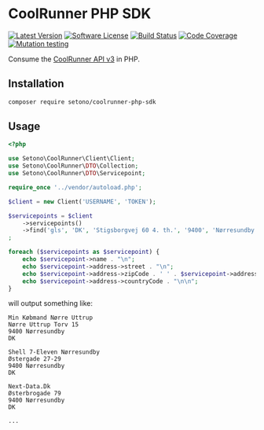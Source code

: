 # CoolRunner PHP SDK

[![Latest Version][ico-version]][link-packagist]
[![Software License][ico-license]](LICENSE)
[![Build Status][ico-github-actions]][link-github-actions]
[![Code Coverage][ico-code-coverage]][link-code-coverage]
[![Mutation testing][ico-infection]][link-infection]

Consume the [CoolRunner API v3](https://docs.coolrunner.dk/#d1392cf1-6995-49c3-ae73-fd8525c541ad) in PHP.

## Installation

```bash
composer require setono/coolrunner-php-sdk
```

## Usage

```php
<?php

use Setono\CoolRunner\Client\Client;
use Setono\CoolRunner\DTO\Collection;
use Setono\CoolRunner\DTO\Servicepoint;

require_once '../vendor/autoload.php';

$client = new Client('USERNAME', 'TOKEN');

$servicepoints = $client
    ->servicepoints()
    ->find('gls', 'DK', 'Stigsborgvej 60 4. th.', '9400', 'Nørresundby')
;

foreach ($servicepoints as $servicepoint) {
    echo $servicepoint->name . "\n";
    echo $servicepoint->address->street . "\n";
    echo $servicepoint->address->zipCode . ' ' . $servicepoint->address->city . "\n";
    echo $servicepoint->address->countryCode . "\n\n";
}
```

will output something like:

```
Min Købmand Nørre Uttrup
Nørre Uttrup Torv 15
9400 Nørresundby
DK

Shell 7-Eleven Nørresundby
Østergade 27-29
9400 Nørresundby
DK

Next-Data.Dk
Østerbrogade 79
9400 Nørresundby
DK

...
```

[ico-version]: https://poser.pugx.org/setono/coolrunner-php-sdk/v/stable
[ico-license]: https://poser.pugx.org/setono/coolrunner-php-sdk/license
[ico-github-actions]: https://github.com/Setono/coolrunner-php-sdk/workflows/build/badge.svg
[ico-code-coverage]: https://codecov.io/gh/Setono/coolrunner-php-sdk/branch/master/graph/badge.svg
[ico-infection]: https://img.shields.io/endpoint?style=flat&url=https%3A%2F%2Fbadge-api.stryker-mutator.io%2Fgithub.com%2FSetono%2Fcoolrunner-php-sdk%2Fmaster

[link-packagist]: https://packagist.org/packages/setono/coolrunner-php-sdk
[link-github-actions]: https://github.com/Setono/coolrunner-php-sdk/actions
[link-code-coverage]: https://codecov.io/gh/Setono/coolrunner-php-sdk
[link-infection]: https://dashboard.stryker-mutator.io/reports/github.com/Setono/coolrunner-php-sdk/master
